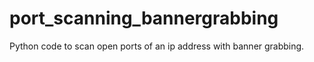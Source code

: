 # port_scanning_bannergrabbing
Python code to scan open ports of an ip address with banner grabbing.
